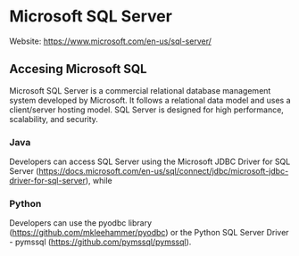# Microsoft SQL Server
Website: https://www.microsoft.com/en-us/sql-server/

## Accesing Microsoft SQL
Microsoft SQL Server is a
commercial relational database management system developed by Microsoft. It follows a relational data model and 
uses a client/server hosting model. SQL Server is designed for high performance, scalability, and security. 
### Java 
Developers can access SQL Server using the Microsoft JDBC Driver for SQL Server 
(https://docs.microsoft.com/en-us/sql/connect/jdbc/microsoft-jdbc-driver-for-sql-server), while 
### Python 
Developers can use the pyodbc library (https://github.com/mkleehammer/pyodbc) or the Python SQL Server Driver - pymssql 
(https://github.com/pymssql/pymssql).
